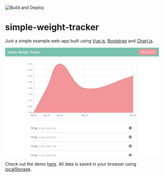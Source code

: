 ![Build and Deploy](https://github.com/Steve2955/simple-weight-tracker/workflows/Build%20and%20Deploy/badge.svg)

# simple-weight-tracker
Just a simple example web-app built using [Vue.js](https://vuejs.org/), [Bootstrap](https://getbootstrap.com/) and [Chart.js](https://www.chartjs.org/).

![Demo](https://github.com/Steve2955/simple-weight-tracker/raw/master/public/Demo.jpg)

Check out the demo [here](https://steve2955.github.io/simple-weight-tracker/). All data is saved in your browser using [localStorage](https://developer.mozilla.org/en-US/docs/Web/API/Window/localStorage).
